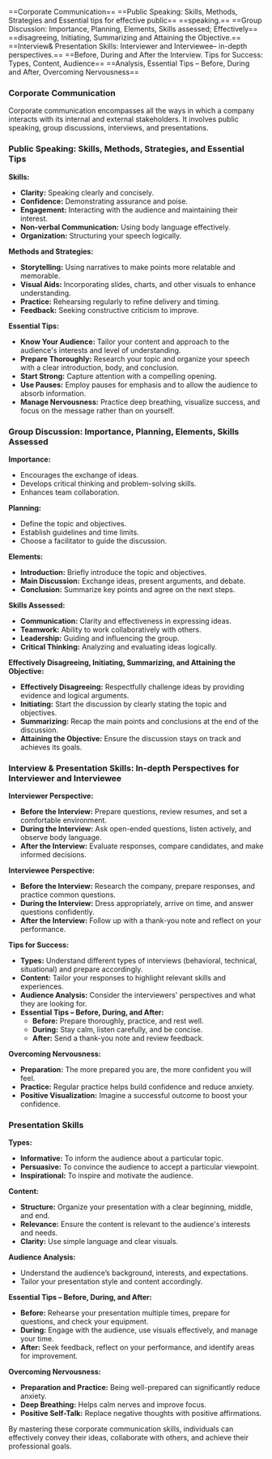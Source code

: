 ==Corporate Communication==
==Public Speaking: Skills, Methods, Strategies and Essential tips for effective public==
==speaking.==
==Group Discussion: Importance, Planning, Elements, Skills assessed; Effectively==
==disagreeing, Initiating, Summarizing and Attaining the Objective.==
==Interview& Presentation Skills: Interviewer and Interviewee– in-depth perspectives.==
==Before, During and After the Interview. Tips for Success: Types, Content, Audience==
==Analysis, Essential Tips – Before, During and After, Overcoming Nervousness==


### Corporate Communication

Corporate communication encompasses all the ways in which a company interacts with its internal and external stakeholders. It involves public speaking, group discussions, interviews, and presentations.

### Public Speaking: Skills, Methods, Strategies, and Essential Tips

**Skills:**
- **Clarity:** Speaking clearly and concisely.
- **Confidence:** Demonstrating assurance and poise.
- **Engagement:** Interacting with the audience and maintaining their interest.
- **Non-verbal Communication:** Using body language effectively.
- **Organization:** Structuring your speech logically.

**Methods and Strategies:**
- **Storytelling:** Using narratives to make points more relatable and memorable.
- **Visual Aids:** Incorporating slides, charts, and other visuals to enhance understanding.
- **Practice:** Rehearsing regularly to refine delivery and timing.
- **Feedback:** Seeking constructive criticism to improve.

**Essential Tips:**
- **Know Your Audience:** Tailor your content and approach to the audience's interests and level of understanding.
- **Prepare Thoroughly:** Research your topic and organize your speech with a clear introduction, body, and conclusion.
- **Start Strong:** Capture attention with a compelling opening.
- **Use Pauses:** Employ pauses for emphasis and to allow the audience to absorb information.
- **Manage Nervousness:** Practice deep breathing, visualize success, and focus on the message rather than on yourself.

### Group Discussion: Importance, Planning, Elements, Skills Assessed

**Importance:**
- Encourages the exchange of ideas.
- Develops critical thinking and problem-solving skills.
- Enhances team collaboration.

**Planning:**
- Define the topic and objectives.
- Establish guidelines and time limits.
- Choose a facilitator to guide the discussion.

**Elements:**
- **Introduction:** Briefly introduce the topic and objectives.
- **Main Discussion:** Exchange ideas, present arguments, and debate.
- **Conclusion:** Summarize key points and agree on the next steps.

**Skills Assessed:**
- **Communication:** Clarity and effectiveness in expressing ideas.
- **Teamwork:** Ability to work collaboratively with others.
- **Leadership:** Guiding and influencing the group.
- **Critical Thinking:** Analyzing and evaluating ideas logically.

**Effectively Disagreeing, Initiating, Summarizing, and Attaining the Objective:**
- **Effectively Disagreeing:** Respectfully challenge ideas by providing evidence and logical arguments.
- **Initiating:** Start the discussion by clearly stating the topic and objectives.
- **Summarizing:** Recap the main points and conclusions at the end of the discussion.
- **Attaining the Objective:** Ensure the discussion stays on track and achieves its goals.

### Interview & Presentation Skills: In-depth Perspectives for Interviewer and Interviewee

**Interviewer Perspective:**
- **Before the Interview:** Prepare questions, review resumes, and set a comfortable environment.
- **During the Interview:** Ask open-ended questions, listen actively, and observe body language.
- **After the Interview:** Evaluate responses, compare candidates, and make informed decisions.

**Interviewee Perspective:**
- **Before the Interview:** Research the company, prepare responses, and practice common questions.
- **During the Interview:** Dress appropriately, arrive on time, and answer questions confidently.
- **After the Interview:** Follow up with a thank-you note and reflect on your performance.

**Tips for Success:**
- **Types:** Understand different types of interviews (behavioral, technical, situational) and prepare accordingly.
- **Content:** Tailor your responses to highlight relevant skills and experiences.
- **Audience Analysis:** Consider the interviewers' perspectives and what they are looking for.
- **Essential Tips – Before, During, and After:**
  - **Before:** Prepare thoroughly, practice, and rest well.
  - **During:** Stay calm, listen carefully, and be concise.
  - **After:** Send a thank-you note and review feedback.

**Overcoming Nervousness:**
- **Preparation:** The more prepared you are, the more confident you will feel.
- **Practice:** Regular practice helps build confidence and reduce anxiety.
- **Positive Visualization:** Imagine a successful outcome to boost your confidence.

### Presentation Skills

**Types:**
- **Informative:** To inform the audience about a particular topic.
- **Persuasive:** To convince the audience to accept a particular viewpoint.
- **Inspirational:** To inspire and motivate the audience.

**Content:**
- **Structure:** Organize your presentation with a clear beginning, middle, and end.
- **Relevance:** Ensure the content is relevant to the audience's interests and needs.
- **Clarity:** Use simple language and clear visuals.

**Audience Analysis:**
- Understand the audience’s background, interests, and expectations.
- Tailor your presentation style and content accordingly.

**Essential Tips – Before, During, and After:**
- **Before:** Rehearse your presentation multiple times, prepare for questions, and check your equipment.
- **During:** Engage with the audience, use visuals effectively, and manage your time.
- **After:** Seek feedback, reflect on your performance, and identify areas for improvement.

**Overcoming Nervousness:**
- **Preparation and Practice:** Being well-prepared can significantly reduce anxiety.
- **Deep Breathing:** Helps calm nerves and improve focus.
- **Positive Self-Talk:** Replace negative thoughts with positive affirmations.

By mastering these corporate communication skills, individuals can effectively convey their ideas, collaborate with others, and achieve their professional goals.